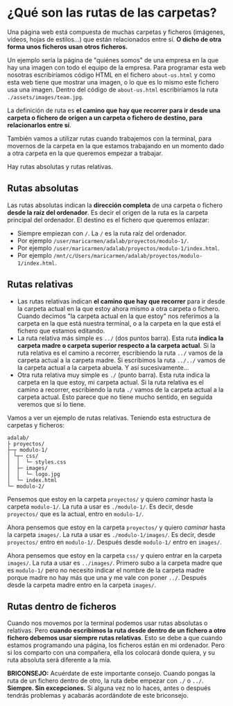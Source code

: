 # ¿Qué son las rutas de las carpetas?

Una página web está compuesta de muchas carpetas y ficheros (imágenes, vídeos, hojas de estilos...) que están relacionados entre sí. **O dicho de otra forma unos ficheros usan otros ficheros.**

Un ejemplo sería la página de "quiénes somos" de una empresa en la que hay una imagen con todo el equipo de la empresa. Para programar esta web nosotras escribiríamos código HTML en el fichero `about-us.html` y como esta web tiene que mostrar una imagen, o lo que es lo mismo este fichero usa una imagen. Dentro del código de `about-us.html` escribiríamos la ruta `./assets/images/team.jpg`.

La definición de ruta es **el camino que hay que recorrer para ir desde una carpeta o fichero de origen a un carpeta o fichero de destino, para relacionarlos entre sí**.

También vamos a utilizar rutas cuando trabajemos con la terminal, para movernos de la carpeta en la que estamos trabajando en un momento dado a otra carpeta en la que queremos empezar a trabajar.

Hay rutas absolutas y rutas relativas.

## Rutas absolutas

Las rutas absolutas indican la **dirección completa** de una carpeta o fichero **desde la raíz del ordenador**. Es decir el origen de la ruta es la carpeta principal del ordenador. El destino es el fichero que queremos enlazar:

- Siempre empiezan con `/`. La `/` es la ruta raíz del ordenador.
- Por ejemplo `/user/maricarmen/adalab/proyectos/modulo-1/`.
- Por ejemplo `/user/maricarmen/adalab/proyectos/modulo-1/index.html`.
- Por ejemplo `/mnt/c/Users/maricarmen/adalab/proyectos/modulo-1/index.html`.

## Rutas relativas

- Las rutas relativas indican **el camino que hay que recorrer** para ir desde la carpeta actual en la que estoy ahora mismo a otra carpeta o fichero. Cuando decimos "la carpeta actual en la que estoy" nos referimos a la carpeta en la que está nuestra terminal, o a la carpeta en la que está el fichero que estamos editando.
- La ruta relativa más simple es `../` (dos puntos barra). Esta ruta **indica la carpeta madre o carpeta superior respecto a la carpeta actual**. Si la ruta relativa es el camino a recorrer, escribiendo la ruta `../` vamos de la carpeta actual a la carpeta madre. Si escribimos la ruta `../../` vamos de la carpeta actual a la carpeta abuela. Y así sucesivamente...
- Otra ruta relativa muy simple es `./` (punto barra). Esta ruta indica la carpeta en la que estoy, mi carpeta actual. Si la ruta relativa es el camino a recorrer, escribiendo la ruta `./` vamos de la carpeta actual a la carpeta actual. Esto parece que no tiene mucho sentido, en seguida veremos que sí lo tiene.

Vamos a ver un ejemplo de rutas relativas. Teniendo esta estructura de carpetas y ficheros:

```
adalab/
├ proyectos/
├─┬ modulo-1/
│ └┬─ css/
│  │  └─ styles.css
│  ├─ images/
│  │  └─ logo.jpg
│  └─ index.html
└─ modulo-2/
```

Pensemos que estoy en la carpeta `proyectos/` y quiero *caminar* hasta la carpeta `modulo-1/`. La ruta a usar es `./modulo-1/`. Es decir, desde `proyectos/` que es la actual, entro en `modulo-1/`.

Ahora pensemos que estoy en la carpeta `proyectos/` y quiero *caminar* hasta la carpeta `images/`. La ruta a usar es `./modulo-1/images/`. Es decir, desde `proyectos/` entro en `modulo-1/`. Después desde `modulo-1/` entro en `images/`.

Ahora pensemos que estoy en la carpeta `css/` y quiero entrar en la carpeta `images/`. La ruta a usar es `../images/`. Primero subo a la carpeta madre que es `modulo-1/` pero no necesito indicar el nombre de la carpeta madre porque madre no hay más que una y me vale con poner `../`. Después desde la carpeta madre entro en la carpeta `images/`.

## Rutas dentro de ficheros

Cuando nos movemos por la terminal podemos usar rutas absolutas o relativas.
Pero **cuando escribimos la ruta desde dentro de un fichero a otro fichero debemos usar siempre rutas relativas**. Esto se debe a que cuando estamos programando una página, los ficheros están en mi ordenador. Pero si los comparto con una compañera, ella los colocará donde quiera, y su ruta absoluta será diferente a la mía.

**BRICONSEJO:** Acuérdate de este importante consejo. Cuando pongas la ruta de un fichero dentro de otro, la ruta debe empezar con `./` o `../`. **Siempre. Sin excepciones.** Si alguna vez no lo haces, antes o después tendrás problemas y acabarás acordándote de este briconsejo.
